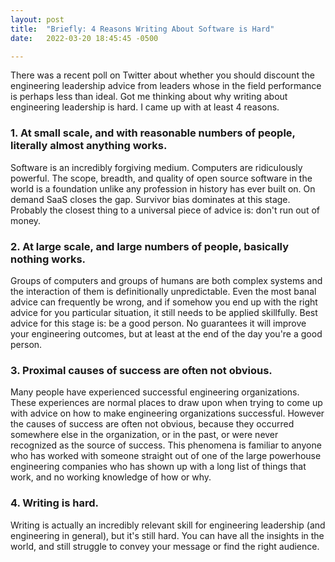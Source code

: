 ```yaml
---
layout: post
title:  "Briefly: 4 Reasons Writing About Software is Hard"
date:   2022-03-20 18:45:45 -0500

---
```

There was a recent poll on Twitter about whether you should discount the engineering leadership advice from leaders whose in the field performance is perhaps less than ideal.  Got me thinking about why writing about engineering leadership is hard. I came up with at least 4 reasons.


### 1. At small scale, and with reasonable numbers of people, literally almost anything works.

Software is an incredibly forgiving medium. Computers are ridiculously powerful. The scope, breadth, and quality of open source software in the world is a foundation unlike any profession in history has ever built on. On demand SaaS closes the gap. Survivor bias dominates at this stage. Probably the closest thing to a universal piece of advice is: don't run out of money.

### 2. At large scale, and large numbers of people, basically nothing works.

Groups of computers and groups of humans are both complex systems and the interaction of them is definitionally unpredictable. Even the most banal advice can frequently be wrong, and if somehow you end up with the right advice for you particular situation, it still needs to be applied skillfully. Best advice for this stage is: be a good person. No guarantees it will improve your engineering outcomes, but at least at the end of the day you're a good person.

### 3. Proximal causes of success are often not obvious.

Many people have experienced successful engineering organizations. These experiences are normal places to draw upon when trying to come up with advice on how to make engineering organizations successful. However the causes of success are often not obvious, because they occurred somewhere else in the organization, or in the past, or were never recognized as the source of success. This phenomena is familiar to anyone who has worked with someone straight out of one of the large powerhouse engineering companies who has shown up with a long list of things that work, and no working knowledge of how or why.

### 4. Writing is hard.

Writing is actually an incredibly relevant skill for engineering leadership (and engineering in general), but it's still hard. You can have all the insights in the world, and still struggle to convey your message or find the right audience.

